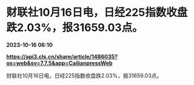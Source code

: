 # 财联社10月16日电，日经225指数收盘跌2.03%，报31659.03点。

**2023-10-16 06:10**

**https://api3.cls.cn/share/article/1486035?os=web&sv=7.7.5&app=CailianpressWeb**

财联社10月16日电，日经225指数收盘跌2.03%，报31659.03点。